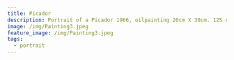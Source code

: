```yaml
---
title: Picador
description: Portrait of a Picador 1966, oilpainting 20cm X 30cm. 125 euro
image: /img/Painting3.jpeg
feature_image: /img/Painting3.jpeg
tags:
  - portrait
---
```

